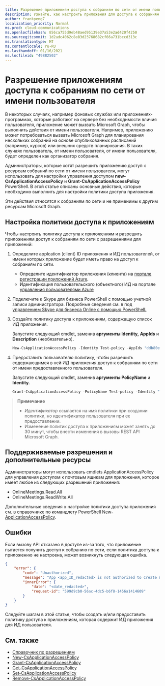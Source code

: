 ```yaml
---
title: Разрешение приложениям доступа к собраниям по сети от имени пользователя
description: Узнайте, как настроить приложения для доступа к собраниям по сети от имени пользователя.
author: frankpeng7
localization_priority: Normal
ms.prod: cloud-communications
ms.openlocfilehash: 856ca755d9eb48aed95139e37a53e2ad420f4250
ms.sourcegitcommit: 1d2adc4062c8e83d23768682cf66a731bccd313c
ms.translationtype: MT
ms.contentlocale: ru-RU
ms.lasthandoff: 01/16/2021
ms.locfileid: "49882502"
---
```

# <a name="allow-applications-to-access-online-meetings-on-behalf-of-a-user"></a>Разрешение приложениям доступа к собраниям по сети от имени пользователя

В некоторых случаях, например фоновых службах или приложениях-программах, которые работают на сервере без необходимости вличия пользователя, приложение может вызвать Microsoft Graph, чтобы выполнить действия от имени пользователя. Например, приложению может потребоваться вызвать Microsoft Graph для планирования нескольких собраний на основе опубликованных расписаний (например, курсов) или внешних средств планирования. В таких случаях пользователь, от имени пользователя, от имени пользователя, будет определен как организатор собрания.

Администраторы, которые хотят разрешить приложению доступ к ресурсам собраний по сети от имени пользователя, могут использовать для настройки управления доступом **new-CsApplicationAccessPolicy** и **Grant-CsApplicationAccessPolicy** PowerShell. В этой статье описаны основные действия, которые необходимо выполнить для настройки политики доступа приложения.

Эти действия относятся к собраниям по сети и не применимы к другим ресурсам Microsoft Graph.

## <a name="configure-application-access-policy"></a>Настройка политики доступа к приложениям

Чтобы настроить политику доступа к приложениям и разрешить приложениям доступ к собраниям по сети с разрешениями для приложений:

1. Определите applcation (client) ID приложения и ИД пользователей, от имени которых приложение будет иметь право на доступ к собраниям по сети.

    - Определите идентификатор приложения (клиента) на [портале регистрации приложений Azure](https://portal.azure.com/#blade/Microsoft_AAD_RegisteredApps/ApplicationsListBlade).
    - Идентификация пользовательского (объектного) ИД на портале [управления пользователями Azure](https://portal.azure.com/#blade/Microsoft_AAD_IAM/UsersManagementMenuBlade)

2. Подключите к Skype для бизнеса PowerShell с помощью учетной записи администратора. Подробные сведения см. в под [управлением Skype для бизнеса Online с помощью PowerShell.](/microsoft-365/enterprise/manage-skype-for-business-online-with-microsoft-365-powershell)

3. Создайте политику доступа к приложениям, содержащую список ИД приложения.

    Запустите следующий cmdlet, заменив **аргументы Identity,** **AppIds** и **Description** (необязательно).

    ```powershell
    New-CsApplicationAccessPolicy -Identity Test-policy -AppIds "ddb80e06-92f3-4978-bc22-a0eee85e6a9e", "ccb80e06-92f3-4978-bc22-a0eee85e6a9e", "bbb80e06-92f3-4978-bc22-a0eee85e6a9e" -Description "description here"
    ```

4. Предоставить пользователю политику, чтобы разрешить содержающимся в ней ИД приложения доступ к собраниям по сети от имени предоставленного пользователя. 

   Запустите следующий cmdlet, заменив **аргументы PolicyName** и **Identity.**

   ```powershell
   Grant-CsApplicationAccessPolicy -PolicyName Test-policy -Identity "ddb80e06-92f3-4978-bc22-a0eee85e6a9e"
   ```

> **Примечание** 
> 
> - _Идентификатор_ ссылается на имя политики при создании политики, но идентификатор пользователя при ее предоставлении.
> - Изменение политик доступа к приложениям может занять до 30 минут, чтобы внести изменения в вызовы REST API Microsoft Graph.

## <a name="supported-permissions-and-additional-resources"></a>Поддерживаемые разрешения и дополнительные ресурсы

Администраторы могут использовать cmdlets ApplicationAccessPolicy для управления доступом к почтовым ящикам для приложения, которое имеет любое из следующих разрешений приложения:

- OnlineMeetings.Read.All
- OnlineMeetings.ReadWrite.All

Дополнительные сведения о настройке политики доступа приложения см. в справочнике по командлету PowerShell [New-ApplicationAccessPolicy](/powershell/module/skype/new-csapplicationaccesspolicy).

## <a name="errors"></a>Ошибки

Если вызову API отказано в доступе из-за того, что приложение пытается получить доступ к собранию по сети, если политика доступа к приложению не настроена, может возникнуть следующая ошибка.

```json
{
    "error": {
        "code": "Unauthorized",
        "message": "App <app_ID_redacted> is not authorized to Create meeting on behalf of user <user_ID_redacted>",
        "innerError": {
            "date": "<date_redacted>",
            "request-id": "599d9cb0-56ac-4dc5-b6f8-1456a1414609"
        }
    }
}
```

Следуйте шагам в этой статье, чтобы создать и/или предоставить политику доступа к приложениям, которая содержит ИД приложения для ИД пользователя.

## <a name="see-also"></a>См. также

- [Справочник по разрешениям](permissions-reference.md)
- [New-CsApplicationAccessPolicy](/powershell/module/skype/new-csapplicationaccesspolicy)
- [Grant-CsApplicationAccessPolicy](/powershell/module/skype/grant-csapplicationaccesspolicy)
- [Get-CsApplicationAccessPolicy](/powershell/module/skype/get-csapplicationaccesspolicy)
- [Set-CsApplicationAccessPolicy](/powershell/module/skype/set-csapplicationaccesspolicy)
- [Remove-CsApplicationAccessPolicy](/powershell/module/skype/remove-csapplicationaccesspolicy)
